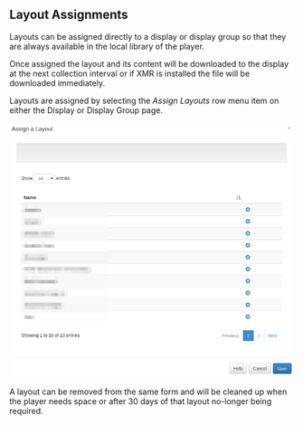 <!--toc=displays-->
## Layout Assignments
Layouts can be assigned directly to a display or display group so that they are always available in the local
library of the player.

Once assigned the layout and its content will be downloaded to the display at the next collection interval or if XMR is installed the file
will be downloaded immediately.

Layouts are assigned by selecting the *Assign Layouts* row menu item on either the Display or Display Group page.

![Layout Assignments](img/display_file_assignment_form.png)

A layout can be removed from the same form and will be cleaned up when the player needs space or after 30 days of that layout
no-longer being required.